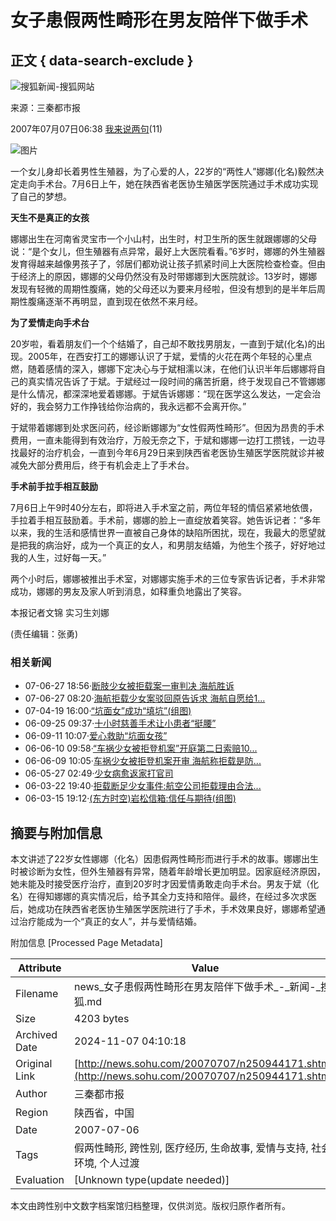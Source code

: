 # 女子患假两性畸形在男友陪伴下做手术

## 正文 { data-search-exclude }


![搜狐新闻-搜狐网站](https://images.sohu.com/uiue/sohu_logo/2006/news_logo3.gif)

来源：三秦都市报

2007年07月07日06:38 [我来说两句](https://comment2.news.sohu.com/viewcomments.action?id=250944171)(11) 

![图片](https://photocdn.sohu.com/20061228/Img247322119.gif)

一个女儿身却长着男性生殖器，为了心爱的人，22岁的“两性人”娜娜(化名)毅然决定走向手术台。7月6日上午，她在陕西省老医协生殖医学医院通过手术成功实现了自己的梦想。

**天生不是真正的女孩**

娜娜出生在河南省灵宝市一个小山村，出生时，村卫生所的医生就跟娜娜的父母说：“是个女儿，但生殖器有点异常，最好上大医院看看。”6岁时，娜娜的外生殖器发育得越来越像男孩子了，邻居们都劝说让孩子抓紧时间上大医院检查检查。但由于经济上的原因，娜娜的父母仍然没有及时带娜娜到大医院就诊。13岁时，娜娜发现有轻微的周期性腹痛，她的父母还以为要来月经啦，但没有想到的是半年后周期性腹痛逐渐不再明显，直到现在依然不来月经。

**为了爱情走向手术台**

20岁啦，看着朋友们一个个结婚了，自己却不敢找男朋友，一直到于斌(化名)的出现。2005年，在西安打工的娜娜认识了于斌，爱情的火花在两个年轻的心里点燃，随着感情的深入，娜娜下定决心与于斌相濡以沫，在他们认识半年后娜娜将自己的真实情况告诉了于斌。于斌经过一段时间的痛苦折磨，终于发现自己不管娜娜是什么情况，都深深地爱着娜娜。于斌告诉娜娜：“现在医学这么发达，一定会治好的，我会努力工作挣钱给你治病的，我永远都不会离开你。”

于斌带着娜娜到处求医问药，经诊断娜娜为“女性假两性畸形”。但因为昂贵的手术费用，一直未能得到有效治疗，万般无奈之下，于斌和娜娜一边打工攒钱，一边寻找最好的治疗机会，一直到今年6月29日来到陕西省老医协生殖医学医院就诊并被减免大部分费用后，终于有机会走上了手术台。

**手术前手拉手相互鼓励**

7月6日上午9时40分左右，即将进入手术室之前，两位年轻的情侣紧紧地依偎，手拉着手相互鼓励着。手术前，娜娜的脸上一直绽放着笑容。她告诉记者：“多年以来，我的生活和感情世界一直被自己身体的缺陷所困扰，现在，我最大的愿望就是把我的病治好，成为一个真正的女人，和男朋友结婚，为他生个孩子，好好地过我的人生，过好每一天。”

两个小时后，娜娜被推出手术室，对娜娜实施手术的三位专家告诉记者，手术非常成功，娜娜的男友及家人听到消息，如释重负地露出了笑容。

本报记者文锦 实习生刘娜

(责任编辑：张勇)

### 相关新闻

- 07-06-27 18:56·[断肢少女被拒载案一审判决 海航胜诉](https://news.sohu.com/20070627/n250799594.shtml)
- 07-06-27 08:20·[海航拒载少女案驳回原告诉求 海航自愿给1...](https://news.sohu.com/20070627/n250785080.shtml)
- 07-04-19 16:00·[“坑面女”成功“填坑”(组图)](https://news.sohu.com/20070419/n249555357.shtml)
- 06-09-25 09:37·[十小时慈善手术让小患者“挺腰”](https://news.sohu.com/20060925/n245517718.shtml)
- 06-09-11 10:07·[爱心救助“坑面女孩”](https://news.sohu.com/20060911/n245270111.shtml)
- 06-06-10 09:58·[“车祸少女被拒登机案”开庭第二日索赔10...](https://news.sohu.com/20060610/n243659202.shtml)
- 06-06-09 10:05·[车祸少女被拒登机案开审 海航称拒载是防...](https://news.sohu.com/20060609/n243643720.shtml)
- 06-05-27 02:49·[少女病愈返家打官司](https://news.sohu.com/20060527/n243432973.shtml)
- 06-03-22 19:40·[拒载断足少女事件:航空公司拒载理由合法...](https://news.sohu.com/20060322/n242422003.shtml)
- 06-03-15 19:12·[(东方时空)岩松信箱:信任与期待(组图)](https://news.sohu.com/20060315/n242310289.shtml)

## 摘要与附加信息

<!-- tcd_abstract -->
本文讲述了22岁女性娜娜（化名）因患假两性畸形而进行手术的故事。娜娜出生时被诊断为女性，但外生殖器有异常，随着年龄增长更加明显。因家庭经济原因，她未能及时接受医疗治疗，直到20岁时才因爱情勇敢走向手术台。男友于斌（化名）在得知娜娜的真实情况后，给予其全力支持和陪伴。最终，在经过多次求医后，她成功在陕西省老医协生殖医学医院进行了手术，手术效果良好，娜娜希望通过治疗能成为一个“真正的女人”，并与爱情结婚。
<!-- tcd_abstract_end -->

附加信息 [Processed Page Metadata]

| Attribute       | Value                                  |
|-----------------|----------------------------------------|
| Filename        | news_女子患假两性畸形在男友陪伴下做手术_-_新闻-_搜狐.md                             |
| Size            | 4203 bytes                           |
| Archived Date   | 2024-11-07 04:10:18                             |
| Original Link   | [http://news.sohu.com/20070707/n250944171.shtml](http://news.sohu.com/20070707/n250944171.shtml)                       |
| Author          | 三秦都市报                               |
| Region          | 陕西省，中国                               |
| Date            | 2007-07-06                                 |
| Tags            | 假两性畸形, 跨性别, 医疗经历, 生命故事, 爱情与支持, 社会环境, 个人过渡                                 |
| Evaluation            | [Unknown type(update needed)]                                 |
<!-- tcd_table_end -->

本文由跨性别中文数字档案馆归档整理，仅供浏览。版权归原作者所有。
